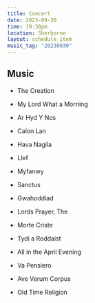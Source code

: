 ```yaml
---
title: Concert
date: 2023-09-30
time: 19:30pm
location: Sherborne
layout: schedule_item
music_tag: "20230930"
---
```


## Music

- The Creation
- My Lord What a Morning
- Ar Hyd Y Nos
- Calon Lan

- Hava Nagila
- Llef
- Myfanwy
- Sanctus

- Gwahoddiad
- Lords Prayer, The
- Morte Criste
- Tydi a Roddaist

- All in the April Evening
- Va Pensiero
- Ave Verum Corpus
- Old Time Religion